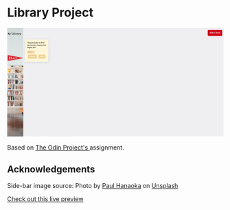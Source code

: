 # Library Project

![Digital library](./preview-image.png)

Based on [The Odin Project's ](https://www.theodinproject.com/paths/full-stack-javascript/courses/javascript/lessons/library) assignment.

## Acknowledgements

Side-bar image source: Photo by <a href="https://unsplash.com/@plhnk?utm_source=unsplash&utm_medium=referral&utm_content=creditCopyText">Paul Hanaoka</a> on <a href="https://unsplash.com/s/photos/library?utm_source=unsplash&utm_medium=referral&utm_content=creditCopyText">Unsplash</a>

[Check out this live preview](https://nskills-lab.github.io/library/)
